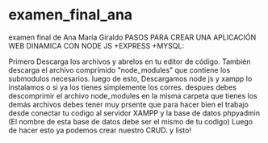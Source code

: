 # examen_final_ana
examen final de Ana María Giraldo 
PASOS PARA CREAR UNA APLICACIÓN WEB DINAMICA CON NODE JS +EXPRESS +MYSQL:

Primero Descarga los archivos y abrelos en tu editor de código. También descarga el archivo comprimido "node_modules" que contiene los submodulos necesarios.
luego de esto, Descargamos node js y xampp lo instalamos o si ya los tienes simplemente los corres. 
despues debes descomprimir el archivo node_modules en la misma carpeta que tienes los demás archivos
debes tener muy prsente que para hacer bien el trabajo desde conectar tu codigo al servidor XAMPP y la base de datos phpyadmin (El nombre de esta base de datos debe ser el mismo de tu codigo)
Luego de hacer esto ya podemos crear nuestro CRUD.
y listo!

